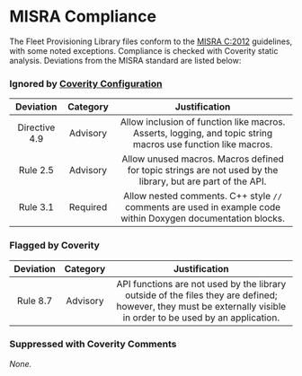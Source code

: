 # MISRA Compliance

The Fleet Provisioning Library files conform to the [MISRA
C:2012](https://www.misra.org.uk) guidelines, with some noted exceptions.
Compliance is checked with Coverity static analysis. Deviations from the MISRA
standard are listed below:

### Ignored by [Coverity Configuration](tools/coverity/misra.config)
| Deviation | Category | Justification |
| :-: | :-: | :-: |
| Directive 4.9 | Advisory | Allow inclusion of function like macros. Asserts, logging, and topic string macros use function like macros. |
| Rule 2.5 | Advisory | Allow unused macros. Macros defined for topic strings are not used by the library, but are part of the API. |
| Rule 3.1 | Required | Allow nested comments. C++ style `//` comments are used in example code within Doxygen documentation blocks. |

### Flagged by Coverity
| Deviation | Category | Justification |
| :-: | :-: | :-: |
| Rule 8.7 | Advisory | API functions are not used by the library outside of the files they are defined; however, they must be externally visible in order to be used by an application. |

### Suppressed with Coverity Comments
*None.*
